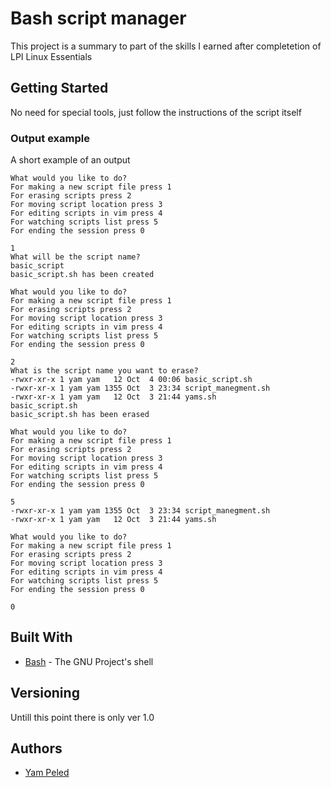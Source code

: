 # Bash script manager

This project is a summary to part of the skills I earned after completetion of LPI Linux Essentials

## Getting Started

No need for special tools, just follow the instructions of the script itself 
### Output example

A short example of an output

```
What would you like to do?
For making a new script file press 1
For erasing scripts press 2
For moving script location press 3
For editing scripts in vim press 4
For watching scripts list press 5
For ending the session press 0

1
What will be the script name?
basic_script
basic_script.sh has been created

What would you like to do?
For making a new script file press 1
For erasing scripts press 2
For moving script location press 3
For editing scripts in vim press 4
For watching scripts list press 5
For ending the session press 0

2
What is the script name you want to erase?
-rwxr-xr-x 1 yam yam   12 Oct  4 00:06 basic_script.sh
-rwxr-xr-x 1 yam yam 1355 Oct  3 23:34 script_manegment.sh
-rwxr-xr-x 1 yam yam   12 Oct  3 21:44 yams.sh
basic_script.sh
basic_script.sh has been erased

What would you like to do?
For making a new script file press 1
For erasing scripts press 2
For moving script location press 3
For editing scripts in vim press 4
For watching scripts list press 5
For ending the session press 0

5
-rwxr-xr-x 1 yam yam 1355 Oct  3 23:34 script_manegment.sh
-rwxr-xr-x 1 yam yam   12 Oct  3 21:44 yams.sh

What would you like to do?
For making a new script file press 1
For erasing scripts press 2
For moving script location press 3
For editing scripts in vim press 4
For watching scripts list press 5
For ending the session press 0

0 

```

## Built With

* [Bash](https://www.gnu.org/software/bash/) - The GNU Project's shell

## Versioning

Untill this point there is only ver 1.0

## Authors

* [Yam Peled](https://github.com/yampeled1)

